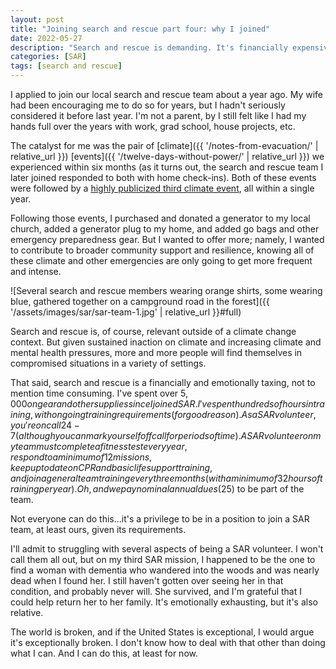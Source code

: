 ```yaml
---
layout: post
title: "Joining search and rescue part four: why I joined"
date: 2022-05-27
description: "Search and rescue is demanding. It's financially expensive (mostly gear and gas), time consuming, and emotionally taxing. So why did I join?"
categories: [SAR]
tags: [search and rescue]
---
```


I applied to join our local search and rescue team about a year ago. My wife had been encouraging me to do so for years, but I hadn't seriously considered it before last year. I'm not a parent, by I still felt like I had my hands full over the years with work, grad school, house projects, etc.

The catalyst for me was the pair of [climate]({{ '/notes-from-evacuation/' | relative_url }}) [events]({{ '/twelve-days-without-power/' | relative_url }}) we experienced within six months (as it turns out, the search and rescue team I later joined responded to both with home check-ins). Both of these events were followed by a [highly publicized third climate event](https://www.cbsnews.com/news/heat-wave-dome-2021-seattle-portland-weather/), all within a single year.

Following those events, I purchased and donated a generator to my local church, added a generator plug to my home, and added go bags and other emergency preparedness gear. But I wanted to offer more; namely, I wanted to contribute to broader community support and resilience, knowing all of these climate and other emergencies are only going to get more frequent and intense.

![Several search and rescue members wearing orange shirts, some wearing blue, gathered together on a campground road in the forest]({{ '/assets/images/sar/sar-team-1.jpg' | relative_url }}#full)

Search and rescue is, of course, relevant outside of a climate change context. But given sustained inaction on climate and increasing climate and mental health pressures, more and more people will find themselves in compromised situations in a variety of settings.

That said, search and rescue is a financially and emotionally taxing, not to mention time consuming. I've spent over $5,000 on gear and other supplies since I joined SAR. I've spent hundreds of hours in training, with ongoing training requirements (for good reason). As a SAR volunteer, you're on call 24-7 (although you can mark yourself off call for periods of time). A SAR volunteer on my team must complete a fitness test every year, respond to a minimum of 12 missions, keep up to date on CPR and basic life support training, and join a general team training every three months (with a minimum of 32 hours of training per year). Oh, and we pay nominal annual dues ($25) to be part of the team.

Not everyone can do this...it's a privilege to be in a position to join a SAR team, at least ours, given its requirements.

I'll admit to struggling with several aspects of being a SAR volunteer. I won't call them all out, but on my third SAR mission, I happened to be the one to find a woman with dementia who wandered into the woods and was nearly dead when I found her. I still haven't gotten over seeing her in that condition, and probably never will. She survived, and I'm grateful that I could help return her to her family. It's emotionally exhausting, but it's also relative.

The world is broken, and if the United States is exceptional, I would argue it's exceptionally broken. I don't know how to deal with that other than doing what I can. And I can do this, at least for now.